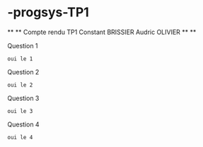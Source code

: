 # -progsys-TP1

** ** Compte rendu TP1 Constant BRISSIER Audric OLIVIER ** **

Question 1 
```
oui le 1
```

Question 2
```
oui le 2
```

Question 3
```
oui le 3
```

Question 4
```
oui le 4
```
